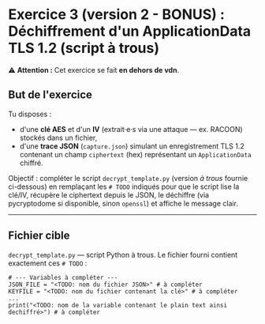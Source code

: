 # Exercice 3 (version 2 - **BONUS**) : Déchiffrement d'un ApplicationData TLS 1.2 (script à trous)

⚠️ **Attention :** Cet exercice se fait **en dehors de vdn**.

## But de l'exercice
Tu disposes :
- d'une **clé AES** et d'un **IV** (extrait·e·s via une attaque — ex. RACOON) stockés dans un fichier,
- d'une **trace JSON** (`capture.json`) simulant un enregistrement TLS 1.2 contenant un champ `ciphertext` (hex) représentant un `ApplicationData` chiffré.

Objectif : compléter le script `decrypt_template.py` (version *à trous* fournie ci-dessous) en remplaçant les `# TODO` indiqués pour que le script lise la clé/IV, récupère le ciphertext depuis le JSON, le déchiffre (via pycryptodome si disponible, sinon `openssl`) et affiche le message clair.

---

## Fichier cible
`decrypt_template.py` — script Python à trous. Le fichier fourni contient exactement ces `# TODO` :

```
# --- Variables à compléter ---
JSON_FILE = "<TODO: nom du fichier JSON>" # à compléter
KEYFILE = "<TODO: nom du fichier contenant la clé>" # à compléter
...
print("<TODO: nom de la variable contenant le plain text ainsi dechiffré>") # à compléter
```
